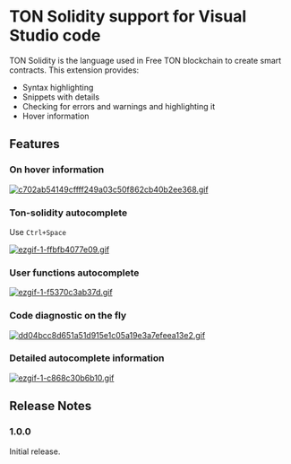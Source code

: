 # TON Solidity support for Visual Studio code

TON Solidity is the language used in Free TON blockchain to create smart contracts. This extension provides: 

* Syntax highlighting
* Snippets with details
* Checking for errors and warnings and highlighting it
* Hover information

## Features

### On hover information

[![c702ab54149cffff249a03c50f862cb40b2ee368.gif](https://i.postimg.cc/Pr71x5Cg/c702ab54149cffff249a03c50f862cb40b2ee368.gif)](https://postimg.cc/56wXK1qg)

### Ton-solidity autocomplete

Use ```Ctrl+Space```

[![ezgif-1-ffbfb4077e09.gif](https://i.postimg.cc/tJSWFX2V/ezgif-1-ffbfb4077e09.gif)](https://postimg.cc/BPFj0GWq)

### User functions autocomplete

[![ezgif-1-f5370c3ab37d.gif](https://i.postimg.cc/vTH511Ls/ezgif-1-f5370c3ab37d.gif)](https://postimg.cc/34VkVxcS)

### Code diagnostic on the fly

[![dd04bcc8d651a51d915e1c05a19e3a7efeea13e2.gif](https://i.postimg.cc/tR2hK5pC/dd04bcc8d651a51d915e1c05a19e3a7efeea13e2.gif)](https://postimg.cc/4nH7tpYr)

### Detailed autocomplete information

[![ezgif-1-c868c30b6b10.gif](https://i.postimg.cc/GtkjWBJw/ezgif-1-c868c30b6b10.gif)](https://postimg.cc/m1gMMg58)

## Release Notes

### 1.0.0

Initial release.